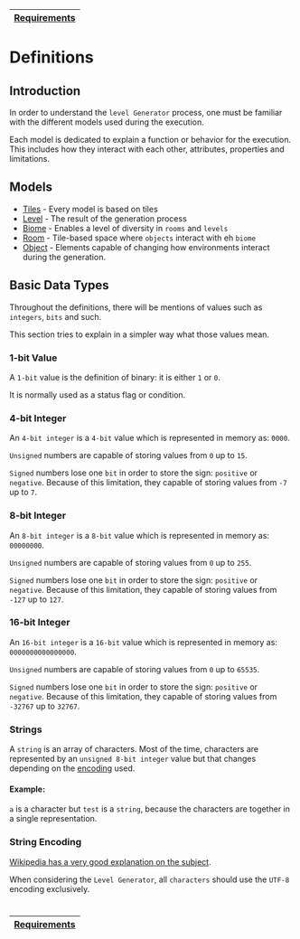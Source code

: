 | [Requirements](../README.md) |
| ---------------------------- |

# Definitions

## Introduction

In order to understand the `level Generator` process, one must be familiar with the different models used during the execution.

Each model is dedicated to explain a function or behavior for the execution. This includes how they interact with each other, attributes, properties and limitations.

## Models

- [Tiles](tile_definition.md#what-is-a-tile) - Every model is based on tiles
- [Level](level_definition.md#what-is-a-level) - The result of the generation process
- [Biome](biome_definition.md#what-is-a-biome) - Enables a level of diversity in `rooms` and `levels`
- [Room](room_definition.md#what-is-a-room) - Tile-based space where `objects` interact with eh `biome`
- [Object](object_definition.md#what-is-an-object) - Elements capable of changing how environments interact during the generation.

## Basic Data Types

Throughout the definitions, there will be mentions of values such as `integers`, `bits` and such.

This section tries to explain in a simpler way what those values mean.

### 1-bit Value

A `1-bit` value is the definition of binary: it is either `1` or `0`.

It is normally used as a status flag or condition.

### 4-bit Integer

An `4-bit integer` is a `4-bit` value which is represented in memory as: `0000`.

`Unsigned` numbers are capable of storing values from `0` up to `15`.

`Signed` numbers lose one `bit` in order to store the sign: `positive` or `negative`. Because of this limitation, they capable of storing values from `-7` up to `7`.

### 8-bit Integer

An `8-bit integer` is a `8-bit` value which is represented in memory as: `00000000`.

`Unsigned` numbers are capable of storing values from `0` up to `255`.

`Signed` numbers lose one `bit` in order to store the sign: `positive` or `negative`. Because of this limitation, they capable of storing values from `-127` up to `127`.

### 16-bit Integer

An `16-bit integer` is a `16-bit` value which is represented in memory as: `0000000000000000`.

`Unsigned` numbers are capable of storing values from `0` up to `65535`.

`Signed` numbers lose one `bit` in order to store the sign: `positive` or `negative`. Because of this limitation, they capable of storing values from `-32767` up to `32767`.

### Strings

A `string` is an array of characters. Most of the time, characters are represented by an `unsigned 8-bit integer` value but that changes depending on the [encoding](#string-encoding) used.

#### Example:

`a` is a character but `test` is a `string`, because the characters are together in a single representation.

### String Encoding

[Wikipedia has a very good explanation on the subject](https://en.wikipedia.org/wiki/Character_encoding).

When considering the `Level Generator`, all `characters` should use the `UTF-8` encoding exclusively.

#

| [Requirements](../README.md) |
| ---------------------------- |
